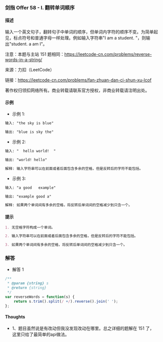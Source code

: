 ### 剑指 Offer 58 - I. 翻转单词顺序

#### 描述

输入一个英文句子，翻转句子中单词的顺序，但单词内字符的顺序不变。为简单起见，标点符号和普通字母一样处理。例如输入字符串"I am a student. "，则输出"student. a am I"。

注意：本题与主站 151 题相同：https://leetcode-cn.com/problems/reverse-words-in-a-string/

来源：力扣（LeetCode）

链接：https://leetcode-cn.com/problems/fan-zhuan-dan-ci-shun-xu-lcof

著作权归领扣网络所有。商业转载请联系官方授权，非商业转载请注明出处。

#### 示例

+ 示例 1:
```md
输入: "the sky is blue"

输出: "blue is sky the"
```
+ 示例 2:
```md
输入: "  hello world!  "

输出: "world! hello"

解释: 输入字符串可以在前面或者后面包含多余的空格，但是反转后的字符不能包括。
```
+ 示例 3:
```md
输入: "a good   example"

输出: "example good a"

解释: 如果两个单词间有多余的空格，将反转后单词间的空格减少到只含一个。
```


#### 提示
```md
1. 无空格字符构成一个单词。

2. 输入字符串可以在前面或者后面包含多余的空格，但是反转后的字符不能包括。

3. 如果两个单词间有多余的空格，将反转后单词间的空格减少到只含一个。
```

### 解答

+ 解答 1
```js
/**
 * @param {string} s
 * @return {string}
 */
var reverseWords = function(s) {
    return s.trim().split(/ +/).reverse().join(' ');
};
```


#### Thoughts

+ 1、题目虽然说是有改动但我没发现改动在哪里。总之详细的题解在 151 了，这里只给了最简单的api做法。